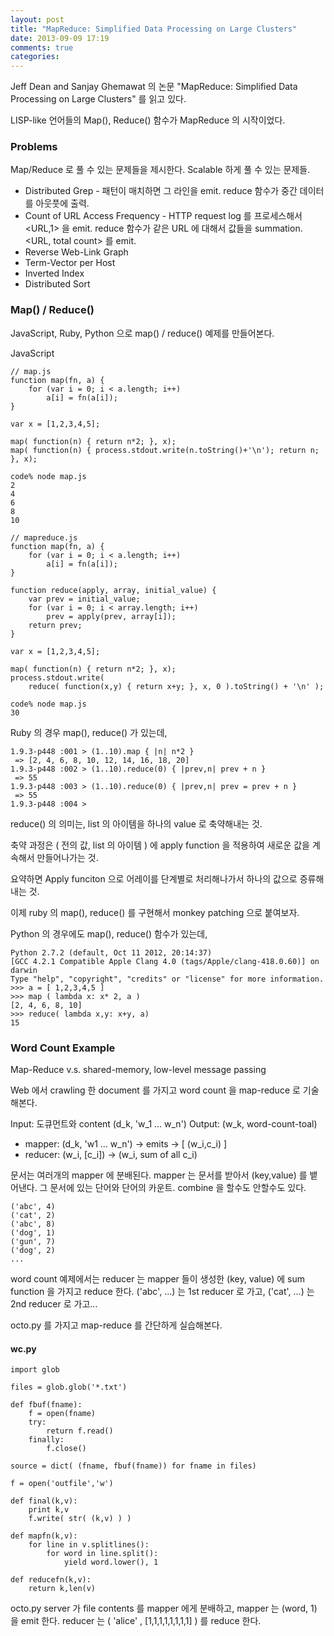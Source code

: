 ```yaml
---
layout: post
title: "MapReduce: Simplified Data Processing on Large Clusters"
date: 2013-09-09 17:19
comments: true
categories: 
---
```


Jeff Dean and Sanjay Ghemawat 의 논문 "MapReduce: Simplified Data Processing on Large Clusters" 를 읽고 있다.

LISP-like 언어들의 Map(), Reduce() 함수가 MapReduce 의 시작이었다.

### Problems

Map/Reduce 로 풀 수 있는 문제들을 제시한다. Scalable 하게 풀 수 있는 문제들.

* Distributed Grep - 패턴이 매치하면 그 라인을 emit. 
reduce 함수가 중간 데이터를 아웃풋에 출력.
* Count of URL Access Frequency - HTTP request log 를 프로세스해서 <URL,1> 을 emit.
reduce 함수가 같은 URL 에 대해서 값들을 summation. <URL, total count> 를 emit.
* Reverse Web-Link Graph
* Term-Vector per Host
* Inverted Index
* Distributed Sort

### Map() / Reduce()

JavaScript, Ruby, Python 으로 map() / reduce() 예제를 만들어본다.

JavaScript
    
    // map.js
    function map(fn, a) {
        for (var i = 0; i < a.length; i++) 
            a[i] = fn(a[i]);
    }

    var x = [1,2,3,4,5];

    map( function(n) { return n*2; }, x);
    map( function(n) { process.stdout.write(n.toString()+'\n'); return n; }, x);

    code% node map.js
    2
    4
    6
    8
    10

    // mapreduce.js
    function map(fn, a) {
        for (var i = 0; i < a.length; i++) 
            a[i] = fn(a[i]);
    }

    function reduce(apply, array, initial_value) {
        var prev = initial_value;
        for (var i = 0; i < array.length; i++)
            prev = apply(prev, array[i]);
        return prev;        
    }

    var x = [1,2,3,4,5];

    map( function(n) { return n*2; }, x);
    process.stdout.write( 
        reduce( function(x,y) { return x+y; }, x, 0 ).toString() + '\n' );

    code% node map.js
    30

Ruby 의 경우 map(), reduce() 가 있는데,

    1.9.3-p448 :001 > (1..10).map { |n| n*2 }
     => [2, 4, 6, 8, 10, 12, 14, 16, 18, 20]
    1.9.3-p448 :002 > (1..10).reduce(0) { |prev,n| prev + n }
     => 55
    1.9.3-p448 :003 > (1..10).reduce(0) { |prev,n| prev = prev + n }
     => 55
    1.9.3-p448 :004 >

reduce() 의 의미는, list 의 아이템을 하나의 value 로 축약해내는 것.

축약 과정은 ( 전의 값, list 의 아이템 ) 에 apply function 을 적용하여 새로운 값을 
계속해서 만들어나가는 것. 

요약하면 Apply funciton 으로 어레이를 단계별로 처리해나가서 하나의 값으로 증류해내는 것.

이제 ruby 의 map(), reduce() 를 구현해서 monkey patching 으로 붙여보자.

Python 의 경우에도 map(), reduce() 함수가 있는데,

    Python 2.7.2 (default, Oct 11 2012, 20:14:37)
    [GCC 4.2.1 Compatible Apple Clang 4.0 (tags/Apple/clang-418.0.60)] on darwin
    Type "help", "copyright", "credits" or "license" for more information.
    >>> a = [ 1,2,3,4,5 ]
    >>> map ( lambda x: x* 2, a )
    [2, 4, 6, 8, 10]
    >>> reduce( lambda x,y: x+y, a)
    15

### Word Count Example

Map-Reduce v.s. shared-memory, low-level message passing

Web 에서 crawling 한 document 를 가지고 word count 을 map-reduce 로 기술해본다.

Input: 도큐먼트와 content (d_k, 'w_1 ... w_n')
Output: (w_k, word-count-toal)

- mapper: (d_k, 'w1 ... w_n') -> emits -> [ (w_i,c_i) ]
- reducer:  (w_i, [c_i]) -> (w_i, sum of all c_i)

문서는 여러개의 mapper 에 분배된다.
mapper 는 문서를 받아서 (key,value) 를 뱉어낸다.
그 문서에 있는 단어와 단어의 카운트. combine 을 할수도 안할수도 있다.

    ('abc', 4)
    ('cat', 2)
    ('abc', 8)
    ('dog', 1)
    ('gun', 7)
    ('dog', 2)
    ...

word count 예제에서는
reducer 는 mapper 들이 생성한 (key, value) 에 sum function 을 가지고 reduce 한다.
('abc', ...) 는 1st reducer 로 가고, ('cat', ...) 는 2nd reducer 로 가고...

octo.py 를 가지고 map-reduce 를 간단하게 실습해본다.

#### wc.py

    import glob

    files = glob.glob('*.txt')

    def fbuf(fname):
        f = open(fname)
        try:
            return f.read()
        finally:
            f.close()

    source = dict( (fname, fbuf(fname)) for fname in files)

    f = open('outfile','w')

    def final(k,v):
        print k,v
        f.write( str( (k,v) ) )

    def mapfn(k,v):
        for line in v.splitlines():
            for word in line.split():
                yield word.lower(), 1

    def reducefn(k,v):
        return k,len(v)


octo.py server 가 file contents 를 mapper 에게 분배하고,
mapper 는 (word, 1) 을 emit 한다.
reducer 는 ( 'alice' , [1,1,1,1,1,1,1,1] ) 를 reduce 한다.
